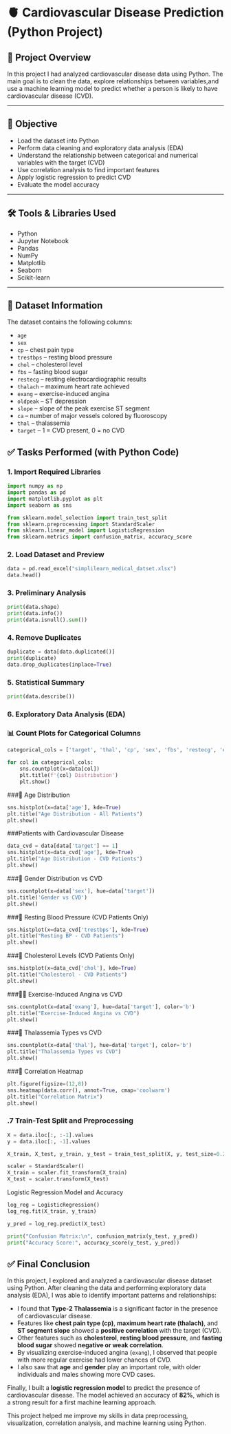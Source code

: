 # 🫀 Cardiovascular Disease Prediction (Python Project)

## 📌 Project Overview

In this project I had  analyzed  cardiovascular disease data using Python. The main goal is to clean the data, explore relationships between variables,and use a machine learning model to predict whether a person is likely to have cardiovascular disease (CVD).

---

## 🧾 Objective

- Load the dataset into Python
- Perform data cleaning and exploratory data analysis (EDA)
- Understand the relationship between categorical and numerical variables with the target (CVD)
- Use correlation analysis to find important features
- Apply logistic regression to predict CVD
- Evaluate the model accuracy

---

## 🛠️ Tools & Libraries Used

- Python
- Jupyter Notebook
- Pandas
- NumPy
- Matplotlib
- Seaborn
- Scikit-learn

---

## 📂 Dataset Information

The dataset contains the following columns:

- `age`
- `sex`
- `cp` – chest pain type
- `trestbps` – resting blood pressure
- `chol` – cholesterol level
- `fbs` – fasting blood sugar
- `restecg` – resting electrocardiographic results
- `thalach` – maximum heart rate achieved
- `exang` – exercise-induced angina
- `oldpeak` – ST depression
- `slope` – slope of the peak exercise ST segment
- `ca` – number of major vessels colored by fluoroscopy
- `thal` – thalassemia
- `target` – 1 = CVD present, 0 = no CVD

## ✅ Tasks Performed (with Python Code)

### 1. Import Required Libraries

```python
import numpy as np
import pandas as pd
import matplotlib.pyplot as plt
import seaborn as sns

from sklearn.model_selection import train_test_split
from sklearn.preprocessing import StandardScaler
from sklearn.linear_model import LogisticRegression
from sklearn.metrics import confusion_matrix, accuracy_score
```
### 2. Load Dataset and Preview
```python
data = pd.read_excel("simplilearn_medical_datset.xlsx")
data.head()
```
### 3. Preliminary Analysis
```python
print(data.shape)
print(data.info())
print(data.isnull().sum())
```
### 4. Remove Duplicates
```python
duplicate = data[data.duplicated()]
print(duplicate)
data.drop_duplicates(inplace=True)
```
### 5. Statistical Summary
```python
print(data.describe())
```
### 6.  Exploratory Data Analysis (EDA)
  ### 📊 Count Plots for Categorical Columns
```python
categorical_cols = ['target', 'thal', 'cp', 'sex', 'fbs', 'restecg', 'exang']

for col in categorical_cols:
    sns.countplot(x=data[col])
    plt.title(f'{col} Distribution')
    plt.show()
```
 ###🎂 Age Distribution
```python
sns.histplot(x=data['age'], kde=True)
plt.title("Age Distribution - All Patients")
plt.show()
```
###Patients with Cardiovascular Disease
```python
data_cvd = data[data['target'] == 1]
sns.histplot(x=data_cvd['age'], kde=True)
plt.title("Age Distribution - CVD Patients")
plt.show()
```
###👥 Gender Distribution vs CVD
```python
sns.countplot(x=data['sex'], hue=data['target'])
plt.title('Gender vs CVD')
plt.show()
```
###💓 Resting Blood Pressure (CVD Patients Only)
```python
sns.histplot(x=data_cvd['trestbps'], kde=True)
plt.title("Resting BP - CVD Patients")
plt.show()
```
###🧪 Cholesterol Levels (CVD Patients Only)
```python
sns.histplot(x=data_cvd['chol'], kde=True)
plt.title("Cholesterol - CVD Patients")
plt.show()
```
###🏃‍♂️ Exercise-Induced Angina vs CVD
```python
sns.countplot(x=data['exang'], hue=data['target'], color='b')
plt.title("Exercise-Induced Angina vs CVD")
plt.show()
```
###🧬 Thalassemia Types vs CVD
```python
sns.countplot(x=data['thal'], hue=data['target'], color='b')
plt.title("Thalassemia Types vs CVD")
plt.show()
```
###🔗 Correlation Heatmap
```python
plt.figure(figsize=(12,8))
sns.heatmap(data.corr(), annot=True, cmap='coolwarm')
plt.title("Correlation Matrix")
plt.show()
```
### .7 Train-Test Split and Preprocessing
```python
X = data.iloc[:, :-1].values
y = data.iloc[:, -1].values

X_train, X_test, y_train, y_test = train_test_split(X, y, test_size=0.2, random_state=42)

scaler = StandardScaler()
X_train = scaler.fit_transform(X_train)
X_test = scaler.transform(X_test)
```
 Logistic Regression Model and Accuracy
```python
log_reg = LogisticRegression()
log_reg.fit(X_train, y_train)

y_pred = log_reg.predict(X_test)

print("Confusion Matrix:\n", confusion_matrix(y_test, y_pred))
print("Accuracy Score:", accuracy_score(y_test, y_pred))
```

## ✅ Final Conclusion

In this project, I explored and analyzed a cardiovascular disease dataset using Python. After cleaning the data and performing exploratory data analysis (EDA), I was able to identify important patterns and relationships:

- I found that **Type-2 Thalassemia** is a significant factor in the presence of cardiovascular disease.
- Features like **chest pain type (cp)**, **maximum heart rate (thalach)**, and **ST segment slope** showed a **positive correlation** with the target (CVD).
- Other features such as **cholesterol**, **resting blood pressure**, and **fasting blood sugar** showed **negative or weak correlation**.
- By visualizing exercise-induced angina (`exang`), I observed that people with more regular exercise had lower chances of CVD.
- I also saw that **age** and **gender** play an important role, with older individuals and males showing more CVD cases.

Finally, I built a **logistic regression model** to predict the presence of cardiovascular disease. The model achieved an accuracy of **82%**, which is a strong result for a first machine learning approach.

This project helped me improve my skills in data preprocessing, visualization, correlation analysis, and machine learning using Python.














